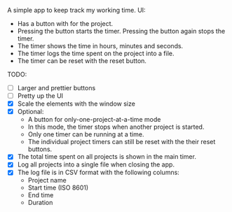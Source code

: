 A simple app to keep track my working time.
UI:
- Has a button with <text> for the project.
- Pressing the button starts the timer. Pressing the button again stops the timer.
- The timer shows the time in hours, minutes and seconds.
- The timer logs the time spent on the project into a file.
- The timer can be reset with the reset button.



TODO:
- [ ] Larger and prettier buttons
- [ ] Pretty up the UI
- [x] Scale the elements with the window size
- [x] Optional:
    - A button for only-one-project-at-a-time mode
    - In this mode, the timer stops when another project is started.
    - Only one timer can be running at a time.
    - The individual project timers can still be reset with the their reset buttons.
- [x] The total time spent on all projects is shown in the main timer.
- [x] Log all projects into a single file when closing the app.
- [x] The log file is in CSV format with the following columns:
    - Project name
    - Start time (ISO 8601)
    - End time
    - Duration